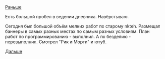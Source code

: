 [Раньше](2018.05.16.md)

Есть большой пробел в ведении дневника. Навёрстываю.

Сегодня был большой объём мелких работ по старому nkteh. Размещал баннеры в самых разных местах по самым разных условиям.
План работ по программированию - выполнил. А по безделию - перевыполнил.
Смотрел "Рик и Морти" и ютуб.

[Дальше](2018.05.18.md)
